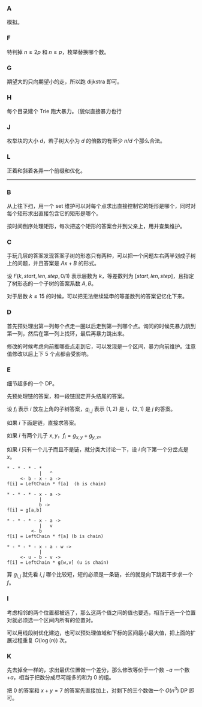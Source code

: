 ### A

模拟。

### F

特判掉 $n\ge 2p$ 和 $n\ge p$，枚举替换哪个数。

### G

期望大的只向期望小的走，所以跑 dijkstra 即可。

### H

每个目录建个 Trie 跑大暴力。（貌似直接暴力也行

### J

枚举块的大小 $d$，若子树大小为 $d$ 的倍数的有至少 $n/d$ 个那么合法。

### L

正着和斜着各弄一个前缀和优化。

----

### B

从上往下扫，用一个 set 维护可以对每个点求出直接控制它的矩形是哪个，同时对每个矩形求出直接包含它的矩形是哪个。

按时间倒序处理矩形，每次把这个矩形的答案合并到父亲上，用并查集维护。

### C

手玩几层的答案发现答案子树的形态只有两种，可以把一个问题左右两半划成子树上的问题，并且答案是 $Ax+B$ 的形式。

设 $F(k,start,len,step,0/1)$ 表示层数为 $k$，等差数列为 $[start,len,step]$，且指定了树形态的一个子树的答案系数 $A,B$。

对于层数 $k \le 15$ 的时候，可以把无法继续延申的等差数列的答案记忆化下来。

### D

首先预处理出第一列每个点走一圈以后走到第一列哪个点。询问的时候先暴力跳到第一列，然后在第一列上找环，最后再暴力跳出来。

修改的时候考虑向前推哪些点走到它，可以发现是一个区间，暴力向前维护。注意值修改以后上下 $5$ 个点都会受影响。

### E

细节超多的一个 DP。

先预处理链的答案，和一段链固定开头结尾的答案。

设 $f_i$ 表示 $i$ 放左上角的子树答案，$g_{i,j}$ 表示 $(1,2)$ 是 $i$，$(2,1)$ 是 $j$ 的答案。

如果 $i$ 下面是链，直接求答案。

如果 $i$ 有两个儿子 $x,y$，$f_i=g_{x,y}+g_{y,x}$。

如果 $i$ 只有一个儿子而且不是链，就分类大讨论一下，设 $i$ 向下第一个分岔点是 $x$。

```
* - * - * - *
            |   ^
     <- b - x - a ->
f[i] = LeftChain * f[a]  (b is chain)

* - * - * - x - a ->
            |
            b ->
f[i] = g[a,b]

* - * - * - x - a ->
            |   v
         <- b
f[i] = LeftChain * f[a] (b is chain)

* - * - * - x - a - w ->
            |
     <- u - b - v ->
f[i] = LeftChain * g[w,v] (u is chain)
```

算 $g_{i,j}$ 就先看 $i,j$ 哪个比较短，短的必须是一条链，长的就是向下跳若干步求一个 $f$。

### I

考虑相邻的两个位置都被选了，那么这两个值之间的值也要选，相当于选一个位置对就必须选一个区间内所有的位置对。

可以用线段树优化建边，也可以预处理值域和下标的区间最小最大值，把上面的扩展过程重复 $O\left(\log(n)\right)$ 次。

### K

先去掉全一样的，求出最优位置做一个差分，那么修改等价于一个数 $-a$ 一个数 $+a$，相当于把数分成尽可能多的和为 $0$ 的组。

把 $0$ 的答案和 $x+y=7$ 的答案先直接加上，对剩下的三个数做一个 $O(n^3)​$ DP 即可。